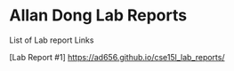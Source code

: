 # Allan Dong Lab Reports

List of Lab report Links

[Lab Report #1] https://ad656.github.io/cse15l_lab_reports/
